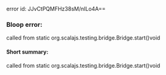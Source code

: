 error id: JJvCtPQMFHz38sM/nILo4A==
### Bloop error:

called from static org.scalajs.testing.bridge.Bridge.start()void
#### Short summary: 

called from static org.scalajs.testing.bridge.Bridge.start()void